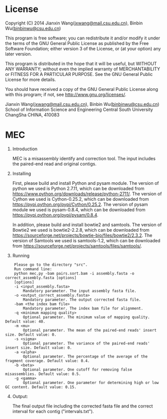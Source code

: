 License
=========

Copyright (C) 2014 Jianxin Wang(jxwang@mail.csu.edu.cn), Binbin Wu(binbinwu@csu.edu.cn)

This program is free software; you can redistribute it and/or
modify it under the terms of the GNU General Public License
as published by the Free Software Foundation; either version 3
of the License, or (at your option) any later version.

This program is distributed in the hope that it will be useful,
but WITHOUT ANY WARRANTY; without even the implied warranty of
MERCHANTABILITY or FITNESS FOR A PARTICULAR PURPOSE.  See the
GNU General Public License for more details.

You should have received a copy of the GNU General Public License
along with this program; if not, see <http://www.gnu.org/licenses/>.

Jianxin Wang(jxwang@mail.csu.edu.cn), Binbin Wu(binbinwu@csu.edu.cn)
School of Information Science and Engineering
Central South University
ChangSha
CHINA, 410083


MEC
=================
1) Introduction

	MEC is a misassembly identify and correction tool.
	The input includes the paired-end read and original contigs. 

2) Installing

	First, please build and install Python and pysam module. 
	The version of python we used is Python 2.7.11, which can be downloaded from https://www.python.org/downloads/release/python-2711/.
	The version of Cython  we used is Cython-0.25.2, which can be downloaded from https://pypi.python.org/pypi/Cython/0.25.2.
	The version of pysam module we used is pysam-0.8.4, which can be downloaded from https://pypi.python.org/pypi/pysam/0.8.4. 
	
	In addition, please build and install bowtie2 and samtools.
	The version of Bowtie2 we used is bowtie2-2.2.8, which can be downloaded from https://sourceforge.net/projects/bowtie-bio/files/bowtie2/2.3.2.
	The version of Samtools we used is samtools-1.2, which can be downloaded from https://sourceforge.net/projects/samtools/files/samtools/.

3) Running
```
	Please go to the directory "src".
	Run command line:  
	python mec.py -bam pairs.sort.bam -i assembly.fasta -o correct_assembly.fasta [options] 
	[options]
	-i <input_assembly.fasta>
		Mandatory parameter. The input assembly fasta file.
	-o <output_correct_assembly.fasta>
		Mandatory parameter. The output corrected fasta file.
	-bam <the index bam file>
		Mandatory parameter. The index bam file for alignment. 
	-q <minimum mapping quality>
		Optional parameter. The minimum value of mapping quality. Default value: 40.
	-m <mu>
		Optional parameter. The mean of the paired-end reads' insert size. Default value: 0.
	-s <sigma>
		Optional parameter. The variance of the paired-end reads' insert size. Default value: 0.
	-a <alpha>
		Optional parameter. The percentage of the average of the fragment coverage. Default value: 0.4.
	-b <beta>
		Optional parameter. One cutoff for removing false misassemblies. Default value: 0.5.
	-g <gamma>
		Optional parameter. One parameter for determining high or low GC content. Default value: 0.15.
```	
4) Output:

	The final output file including the corrected fasta file and the correct interval for each contig ("intervals.txt").
